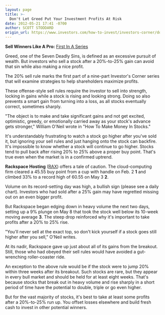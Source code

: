 ```yaml
---
layout: page
title: >-
  Don't Let Greed Put Your Investment Profits At Risk
date: 2012-05-21 17:41 -0700
author: SCOTT STODDARD
origin_url: https://www.investors.com/how-to-invest/investors-corner/dont-led-greed-dictate-investment-decisions
---
```





**Sell Winners Like A Pro:** [First In A Series](http://news.investors.com/specialreport/611488/201205211612/how-to-sell-winners-like-a-pro.aspx)

  

Greed, one of the Seven Deadly Sins, is defined as an excessive pursuit of wealth. But investors who sell a stock after a 20%-to-25% gain can avoid that sin while also making a nice profit.

  

The 20% sell rule marks the first part of a nine-part Investor's Corner series that will examine strategies to help shareholders maximize profits.

  

These offense-style sell rules require the investor to sell into strength, locking in gains while a stock is rising and looking strong. Doing so also prevents a smart gain from turning into a loss, as all stocks eventually correct, sometimes sharply.

  

"The object is to make and take significant gains and not get excited, optimistic, greedy, or emotionally carried away as your stock's advance gets stronger," William O'Neil wrote in "How To Make Money In Stocks."

  

It's understandably frustrating to watch a stock go higher after you've sold it, but ignoring your sell rules and just hanging onto the stock can backfire. It's impossible to know whether a stock will continue to go higher. Stocks tend to pull back after rising 20% to 25% above a proper buy point. That's true even when the market is in a confirmed uptrend.

  

**Rackspace Hosting** ([RAX](https://research.investors.com/quote.aspx?symbol=RAX)) offers a tale of caution. The cloud-computing firm cleared a 45.55 buy point from a cup with handle on Feb. 2 **1** and climbed 33% to a record high of 60.55 on May 3 **2**.

  

Volume on its record-setting day was high, a bullish sign (please see a daily chart). Investors who had sold after a 25% gain may have regretted missing out on an even bigger profit.

  

But Rackspace began edging down in heavy volume the next two days, setting up a 9% plunge on May 8 that took the stock well below its 10-week moving average **3**. The steep drop reinforced why it's important to take profits after a 20% to 25% rise.

  

"You'll never sell at the exact top, so don't kick yourself if a stock goes still higher after you sell," O'Neil writes.

  

At its nadir, Rackspace gave up just about all of its gains from the breakout. Still, those who had obeyed their sell rules would have avoided a gut-wrenching roller-coaster ride.

  

An exception to the above rule would be if the stock were to jump 20% within three weeks after its breakout. Such stocks are rare, but they appear in every bull market and should be held for at least eight weeks. That's because stocks that break out in heavy volume and rise sharply in a short period of time have the potential to double, triple or go even higher.

  

But for the vast majority of stocks, it's best to take at least some profits after a 20%-to-25% run up. You offset losses elsewhere and build fresh cash to invest in other potential winners.




